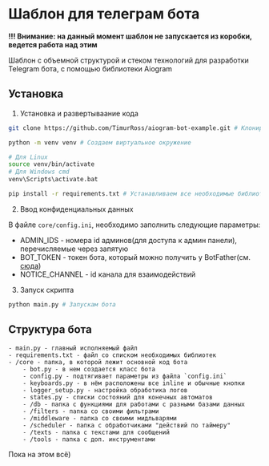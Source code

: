 # Шаблон для телеграм бота 

**!!! Внимание: на данный момент шаблон не запускается из коробки, ведется работа над этим**

Шаблон с объемной структурой и стеком технологий для разработки Telegram бота, с помощью библиотеки Aiogram

## Установка

1. Установка и развертываание кода
```bash
git clone https://github.com/TimurRoss/aiogram-bot-example.git # Клонируем репозиторий

python -m venv venv # Создаем виртуальное окружение

# Для Linux
source venv/bin/activate
# Для Windows cmd
venv\Scripts\activate.bat

pip install -r requirements.txt # Устанавливаем все необходимые библиотеки
```

2. Ввод конфиденциальных данных

В файле `core/config.ini`, необходимо заполнить следующие параметры:
* ADMIN_IDS - номера id админов(для доступа к админ панели), перечисляемые через запятую
* BOT_TOKEN - токен бота, который можно получить у BotFather(см. [сюда](https://core.telegram.org/bots/features#botfather))
* NOTICE_CHANNEL - id канала для взаимодействий

3. Запуск скрипта
``` bash
python main.py # Запускам бота
```


## Структура бота

``` graph
- main.py - главный исполняемый файл
- requirements.txt - файл со списком необходимых библиотек
- /core - папка, в которой лежит основной код бота
    - bot.py - в нем создается класс бота
    - config.py - подтягивает параметры из файла `config.ini`
    - keyboards.py - в нём расположены все inline и обычные кнопки
    - logger_setup.py - настройка обработика логов
    - states.py - списки состояний для конечных автоматов
    - /db - папка с функциями для работами с разными базами данных
    - /filters - папка со своими фильтрами 
    - /middleware - папка со своими мидльварями
    - /scheduler - папка с обработчиками "действий по таймеру"
    - /texts - папка с текстами для сообщений
    - /tools - папка с доп. инструментами
```

Пока на этом всё)
